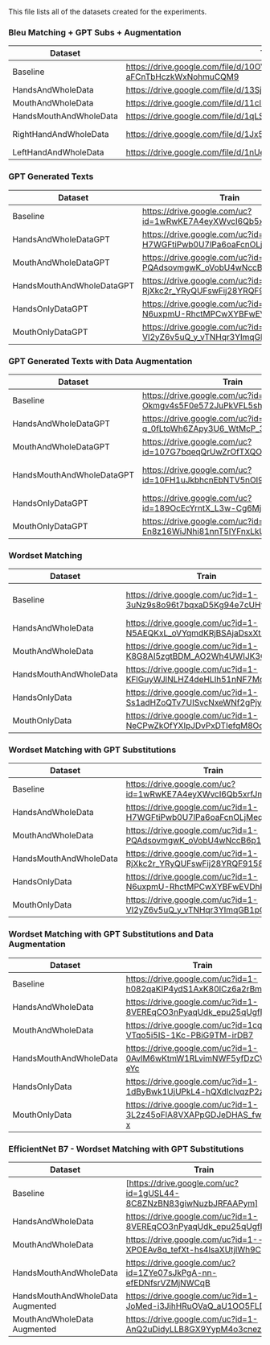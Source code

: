 This file lists all of the datasets created for the experiments. 

### Bleu Matching + GPT Subs + Augmentation
| Dataset                   | Train | Test | Dev |
|---------------------------|-------|------|-----|
| Baseline            | https://drive.google.com/file/d/10OVYAfXhXa-aFCnTbHczkWxNohmuCQM9 | https://drive.google.com/file/d/1aR4ybwTi6DzMsHhh4rQZVnTeaURfOcdN | https://drive.google.com/file/d/10OVYAfXhXa-aFCnTbHczkWxNohmuCQM9 |
| HandsAndWholeData     | https://drive.google.com/file/d/13SjJ4QyKABtupA0rmx8vuxQwyJPclSbf |  https://drive.google.com/file/d/1INpTE0vUKj2DxIJEZFUh4UCuiDp2exYC | https://drive.google.com/file/d/1iP7ba0KQQ31--PNu3ZVZSjjPke1wZbao |
| MouthAndWholeData    | https://drive.google.com/file/d/11cl9kjcW3IPw84gLk7-SwsBQYMEcwiw8 | https://drive.google.com/file/d/1zDkeL1C5t9uQWr0qYF8_QsNLPCTZUwlF | https://drive.google.com/file/d/19T_qqVD2ft1sZzsKhfuAq3dHBhNS6AKo |
| HandsMouthAndWholeData | https://drive.google.com/file/d/1qLSluNUMywQNRNqRueImH59spbYByw2n | https://drive.google.com/file/d/1XzqZ7UX7UNyFNgbD6kcooLbVv0OCDJhQ | https://drive.google.com/file/d/11nann53Ntd3ly9LzlyomGCUGJxQ16KEI |
| RightHandAndWholeData       | https://drive.google.com/file/d/1Jx5W6f3xD0c5vHpTKwD-96bRSNbtuEgZ | https://drive.google.com/file/d/1gnxnpi6a5ntAviabFE32vCUIqY3VXAcL | https://drive.google.com/file/d/1GamKKx2s4aJs1Xa-O9SF1MBykHMRuww_ |
| LeftHandAndWholeData        | https://drive.google.com/file/d/1nUe49pdCuV7MJZBKn4Ovqo0hkLAsognB | https://drive.google.com/file/d/1PVfnWVx1mmZNqphOjM3wvx3NEHA_1W5m | https://drive.google.com/file/d/10LYy9Gx3Ictz59gPRHAK_NOcnWalNJRO |


### GPT Generated Texts
| Dataset                   | Train | Test | Dev |
|---------------------------|-------|------|-----|
| Baseline            | https://drive.google.com/uc?id=1wRwKE7A4eyXWvcI6Qb5xrfJmltTMjSBm | https://drive.google.com/uc?id=1l9J-ojZ1LaM70pOYS7YMqqEA7252AxxN | https://drive.google.com/uc?id=1DPAe3807kDr1kAui5S8ZK8x2yx85lIL4 |
| HandsAndWholeDataGPT      | https://drive.google.com/uc?id=1-H7WGFtiPwb0U7lPa6oaFcnOLjMeqEOH | https://drive.google.com/uc?id=1-PiHfNcaWho6wVY3x6kFEEviurvzoUVd | https://drive.google.com/uc?id=1-tze5w6w-UTLU2QKazmTRJW9LCS95uj9 |
| MouthAndWholeDataGPT      | https://drive.google.com/uc?id=1-PQAdsovmgwK_oVobU4wNccB6p1y0OIe | https://drive.google.com/uc?id=1-_g2I1wnxHyah35-Wi5mK4qds4ck5_R_ | https://drive.google.com/uc?id=1-n6DY8v03I65zomyBIkWC6xPn-CpgnHS |
| HandsMouthAndWholeDataGPT | https://drive.google.com/uc?id=1-RjXkc2r_YRyQUFswFij28YRQF9158jg | https://drive.google.com/uc?id=1-fwanvnOyebxKSDQ9UqpHGccR2cIxcN5 | https://drive.google.com/uc?id=1055gu-eQI8CpwJJWKqL7TmNKvFn8Rxrp |
| HandsOnlyDataGPT          | https://drive.google.com/uc?id=1-N6uxpmU-RhctMPCwXYBFwEVDhKIJYo2 | https://drive.google.com/uc?id=1-ZJ4Sxuh264_cLDb0dIeEuKUo2emJ3Ad | https://drive.google.com/uc?id=1-kNidBToKRBp64YS9flgQlOfyxksdf4L |
| MouthOnlyDataGPT          | https://drive.google.com/uc?id=1-VI2yZ6v5uQ_y_vTNHqr3YImqGB1pG1I | https://drive.google.com/uc?id=1-tV27pi069Jq-X0epnha-gadXy8yZC96 | https://drive.google.com/uc?id=1-vbGtlBMtHzAzrXEo1vFp9xlUGWpg92j |

### GPT Generated Texts with Data Augmentation
| Dataset                   | Train | Test | Dev |
|---------------------------|-------|------|-----|
| Baseline            | https://drive.google.com/uc?id=1-Okmgv4s5F0e572JuPkVFL5sh90cRxwi | https://drive.google.com/uc?id=1-Xs3cHrqSp-l3YnTxCXbpNkJqe4fiHm- | https://drive.google.com/uc?id=1-cTA9XMxaIUuDctm5mhEZpocB1f40J46 |
| HandsAndWholeDataGPT      | https://drive.google.com/uc?id=1-q_0fLtoWh6ZApy3U6_WtMcP_3Eqa4Q8 | https://drive.google.com/uc?id=1-tZu0kSDdS-NY4yZIUU4wwT1QKaQIhox | https://drive.google.com/uc?id=1-u97dtFlyIEzloNVtcVCTajJvOz2tVZi |
| MouthAndWholeDataGPT      | https://drive.google.com/uc?id=107G7bqeqQrUwZrOfTXQOtGY1aHyD5dHS | https://drive.google.com/uc?id=10DPaDt6efFjCQFY03KGBlBxIaNTyVpIW | https://drive.google.com/uc?id=10Cs4ps7ZzwMC_D5KQno7jyi8-psc53bO |
| HandsMouthAndWholeDataGPT | https://drive.google.com/uc?id=10FH1uJkbhcnEbNTV5nOl9LhvRO-JHgrH | https://drive.google.com/uc?id=10HVjUsJcZz-3rIX4gqpnXbMc-hrm4JpF | https://drive.google.com/uc?id=10Ge1t7-xwSsX85mrYFJpanV-nakCWX_Z |
| HandsOnlyDataGPT          | https://drive.google.com/uc?id=189OcEcYrntX_L3w-Cg6MjHDE37dduxKe | https://drive.google.com/uc?id=1LtB0Gyefb4mnair_CIsZ1wmU4LRtZmX2 | https://drive.google.com/uc?id=1hGPjmXXHePidX0ceGba8Y6c0n05P9QyE |
| MouthOnlyDataGPT          | https://drive.google.com/uc?id=1-En8z16WiJNhi81nnT5IYFnxLkUNT73e | https://drive.google.com/uc?id=1-Ev9WznGivXHOfy7QaSdDhLjtAasV69e | https://drive.google.com/uc?id=1-I5_uG9VWUtjL9CoPa3dkxw3s2MvQ5tU |

### Wordset Matching
| Dataset                 | Train | Test | Dev |
|-------------------------|-------|------|-----|
| Baseline                | https://drive.google.com/uc?id=1-3uNz9s8o96t7bqxaD5Kg94e7cUHyVlx | https://drive.google.com/uc?id=1MIsgG8yPRd81_Mk5FOQyb2-EzSZwGusn | https://drive.google.com/uc?id=1-6Qr1sTjqSw8o1k3f4yURUEP-E6nd8Xc |
| HandsAndWholeData                | https://drive.google.com/uc?id=1-N5AEQKxL_oVYqmdKRjBSAjaDsxXt3uL | https://drive.google.com/uc?id=1-YfVEm1vWt-EojXmhn3FBrrEJg5dGF67 | https://drive.google.com/uc?id=1-oAwaPYAWH97mFn27FbfAS_S7Q_C4RgA |
| MouthAndWholeData       | https://drive.google.com/uc?id=1-K8G8AI5zgtBDM_AO2Wh4UWIJK3Qawy1 | https://drive.google.com/uc?id=1-Smj8uQ8wwnaXDCrbzaKfNG1DuLDy0RJ | https://drive.google.com/uc?id=1-tlEW7eW5d68KMW0yM5VA_rFrBCKqBpa |
| HandsMouthAndWholeData  | https://drive.google.com/uc?id=1-KFlGuyWJlNLHZ4deHLIh51nNF7MqiAz | https://drive.google.com/uc?id=1-TNjWCSYdmDbBrc7GndfYAEHSMfk76Yo | https://drive.google.com/uc?id=1-sU9LX6Ju8W02Me88RW4MAdH2_6--nE_ |
| HandsOnlyData           | https://drive.google.com/uc?id=1-Ss1adHZoQTv7UISvcNxeWNf2gPjyoUB | https://drive.google.com/uc?id=1-jdaLMPT4_hmZySvgbOP_h0ljbYxh5Yg | https://drive.google.com/uc?id=1005mmx03MfHmgKP5PKtxLibqdeCVx6EL |
| MouthOnlyData           | https://drive.google.com/uc?id=1-NeCPwZkOfYXIpJDvPxDTIefqM8Oo6lf | https://drive.google.com/uc?id=1-Wq9N5r5KjouZ-cJBr_9LzCiMqKtpt7R | https://drive.google.com/uc?id=1-dALs3GhW--aW2jbpb9sAW4b7EEVnNXL |

### Wordset Matching with GPT Substitutions
| Dataset                 | Train | Test | Dev |
|-------------------------|-------|------|-----|
| Baseline                | https://drive.google.com/uc?id=1wRwKE7A4eyXWvcI6Qb5xrfJmltTMjSBm | https://drive.google.com/uc?id=1l9J-ojZ1LaM70pOYS7YMqqEA7252AxxN | https://drive.google.com/uc?id=1DPAe3807kDr1kAui5S8ZK8x2yx85lIL4 |
| HandsAndWholeData       | https://drive.google.com/uc?id=1-H7WGFtiPwb0U7lPa6oaFcnOLjMeqEOH | https://drive.google.com/uc?id=1-PiHfNcaWho6wVY3x6kFEEviurvzoUVd | https://drive.google.com/uc?id=1-tze5w6w-UTLU2QKazmTRJW9LCS95uj9 |
| MouthAndWholeData       | https://drive.google.com/uc?id=1-PQAdsovmgwK_oVobU4wNccB6p1y0OIe | https://drive.google.com/uc?id=1-_g2I1wnxHyah35-Wi5mK4qds4ck5_R_ | https://drive.google.com/uc?id=1-n6DY8v03I65zomyBIkWC6xPn-CpgnHS |
| HandsMouthAndWholeData  | https://drive.google.com/uc?id=1-RjXkc2r_YRyQUFswFij28YRQF9158jg | https://drive.google.com/uc?id=1-fwanvnOyebxKSDQ9UqpHGccR2cIxcN5 | https://drive.google.com/uc?id=1055gu-eQI8CpwJJWKqL7TmNKvFn8Rxrp |
| HandsOnlyData           | https://drive.google.com/uc?id=1-N6uxpmU-RhctMPCwXYBFwEVDhKIJYo2 | https://drive.google.com/uc?id=1-ZJ4Sxuh264_cLDb0dIeEuKUo2emJ3Ad | https://drive.google.com/uc?id=1-kNidBToKRBp64YS9flgQlOfyxksdf4L |
| MouthOnlyData           | https://drive.google.com/uc?id=1-VI2yZ6v5uQ_y_vTNHqr3YImqGB1pG1I | hhttps://drive.google.com/uc?id=1-tV27pi069Jq-X0epnha-gadXy8yZC96 | https://drive.google.com/uc?id=1-vbGtlBMtHzAzrXEo1vFp9xlUGWpg92j |

### Wordset Matching with GPT Substitutions and Data Augmentation
| Dataset                 | Train | Test | Dev |
|-------------------------|-------|------|-----|
| Baseline                | https://drive.google.com/uc?id=1-h082qaKIP4ydS1AxK80ICz6a2rBm0I_ | https://drive.google.com/uc?id=1-hsvA37hc28O9up5YYKg5gVwECx8WLGG | https://drive.google.com/uc?id=1-ik7_OdpgtiGumMgkYeEBfBgByT4-z-5 |
| HandsAndWholeData       | https://drive.google.com/uc?id=1-8VEREqCO3nPyaqUdk_epu25qUgfPU0r | https://drive.google.com/uc?id=1-8_-UhNLZxcaxijXyRGOsK8DkfxpSdG8 | https://drive.google.com/uc?id=1-7PnIAhSzhc7EJWj4bZNYd46iaNM06Z_ |
| MouthAndWholeData       | https://drive.google.com/uc?id=1cqD9-VTqo5i5IS-1Kc-PBiG9TM-irDB7 | https://drive.google.com/uc?id=1vXW0XP2bbTIsMaIeQNqhxXqCSy0Cw4xN | https://drive.google.com/uc?id=1os9V8IxXUHKhBop8VciTO0NZQKVY5JPB |
| HandsMouthAndWholeData  | https://drive.google.com/uc?id=1-0AvlM6wKtmW1RLvimNWF5yfDzCW-eYc | https://drive.google.com/uc?id=1E8_GH8J-Fv06N6BcjQH-ekId_TYjWP8M | https://drive.google.com/uc?id=10rC0L_RAtuIPcDxuvzo7nde6hm5Nf8gZ |
| HandsOnlyData           | https://drive.google.com/uc?id=1-1dByBwk1UjUPkL4-hQXdIclvqzP2zGv | https://drive.google.com/uc?id=1-26T3zqfojt4QFUHLyYosZd1HRHLuCIF | https://drive.google.com/uc?id=1-1ZPFe098yDqPK8q5OsF9A6arA7imDuA |
| MouthOnlyData           | https://drive.google.com/uc?id=1-3L2z45oFlA8VXAPpGDJeDHAS_fwzJ-x | https://drive.google.com/uc?id=1-5lks2H8Yra3v5AXzM2Ke2fnRMfs0bcm | https://drive.google.com/uc?id=1-2PC8CvozTMaaVQU_xhP7uk90hNdnafa |

### EfficientNet B7 - Wordset Matching with GPT Substitutions
| Dataset                 | Train | Test | Dev |
|-------------------------|-------|------|-----|
| Baseline                | [https://drive.google.com/uc?id=1gUSL44-8C8ZNzBN83giwNuzbJRFAAPym] | https://drive.google.com/uc?id=1vcIqV0JFZlsjzur4bUb_JXFT0fhhn9_u | https://drive.google.com/uc?id=1bptuKXd-vHpTyhfTGhV2CNJwv5oG8Y9c |
| HandsAndWholeData       | https://drive.google.com/uc?id=1-8VEREqCO3nPyaqUdk_epu25qUgfPU0r | https://drive.google.com/uc?id=1-8_-UhNLZxcaxijXyRGOsK8DkfxpSdG8 | https://drive.google.com/uc?id=1-7PnIAhSzhc7EJWj4bZNYd46iaNM06Z_ |
| MouthAndWholeData       | https://drive.google.com/uc?id=1--XPOEAv8q_tefXt-hs4lsaXUtjlWh9C | https://drive.google.com/uc?id=1--e2fMnV8KRiyRmVnN0ul3V8chvT0UbX | https://drive.google.com/uc?id=1-0dcE9pDgRQozJV0VcCvf_71SOHwR_9G |
| HandsMouthAndWholeData  | https://drive.google.com/uc?id=1ZYe07sJkPgA-nn-efEDNfsrVZMjNWCqB | https://drive.google.com/uc?id=1--HhISm4dkxZJufavzSqto3hotbagM9l | https://drive.google.com/uc?id=1IHlN1ov2IAu9AaT9a4mcYRJXd_N-uGuM |
| HandsMouthAndWholeData Augmented    | https://drive.google.com/uc?id=1-JoMed-i3JihHRuOVaQ_aU1OO5FLDRfl | https://drive.google.com/uc?id=1-Kk51IemietdS4haf5nS90iA8MxMoini | https://drive.google.com/uc?id=1-M_Eq-glEhNnatNl_piJhKPJzVGvCfb- |
| MouthAndWholeData Augmented   | https://drive.google.com/uc?id=1-AnQ2uDidyLLB8GX9YypM4o3cnezZO6x | https://drive.google.com/uc?id=1-CkTBtPRZmOG3nV6DSFfB6pdWJmJssSk | https://drive.google.com/uc?id=1-IQWAhMfFIMilyGNlQD__MeEkGaaPzVS |